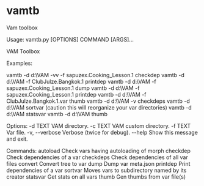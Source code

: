 # vamtb
Vam toolbox

Usage: vamtb.py [OPTIONS] COMMAND [ARGS]...

  VAM Toolbox

  Examples:

  vamtb -d d:\VAM -vv -f sapuzex.Cooking_Lesson.1 checkdep
  vamtb -d d:\VAM -f ClubJulze.Bangkok.1 printdep
  vamtb -d d:\VAM -f sapuzex.Cooking_Lesson.1 dump
  vamtb -d d:\VAM -f sapuzex.Cooking_Lesson.1 printdep
  vamtb -d d:\VAM -f ClubJulze.Bangkok.1.var thumb
  vamtb -d d:\VAM -v checkdeps
  vamtb -d d:\VAM sortvar  (caution this will reorganize your var directories)
  vamtb -d d:\VAM statsvar
  vamtb -d d:\VAM thumb

Options:
  -d TEXT        VAM directory.
  -c TEXT        VAM custom directory.
  -f TEXT        Var file.
  -v, --verbose  Verbose (twice for debug).
  --help         Show this message and exit.

Commands:
  autoload   Check vars having autoloading of morph
  checkdep   Check dependencies of a var
  checkdeps  Check dependencies of all var files
  convert    Convert tree to var
  dump       Dump var meta.json
  printdep   Print dependencies of a var
  sortvar    Moves vars to subdirectory named by its creator
  statsvar   Get stats on all vars
  thumb      Gen thumbs from var file(s)
